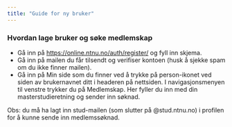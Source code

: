 ```yaml
---
title: "Guide for ny bruker"
---
```


### Hvordan lage bruker og søke medlemskap

- Gå inn på https://online.ntnu.no/auth/register/ og fyll inn skjema. 
- Gå inn på mailen du får tilsendt og verifiser kontoen (husk å sjekke spam om du ikke finner mailen). 
- Gå inn på Min side som du finner ved å trykke på person-ikonet ved siden av brukernavnet ditt i headeren på nettsiden. I navigasjonsmenyen til venstre trykker du på Medlemskap. Her fyller du inn med din masterstudieretning og sender inn søknad. 

Obs: du må ha lagt inn stud-mailen (som slutter på @stud.ntnu.no) i profilen for å kunne sende inn medlemssøknad.